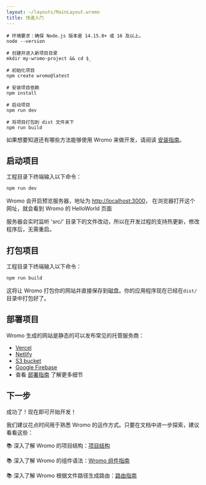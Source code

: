 ```yaml
---
layout: ~/layouts/MainLayout.wromo
title: 快速入门
---
```


```shell
# 环境要求：确保 Node.js 版本是 14.15.0+ 或 16 及以上。
node --version

# 创建并进入新项目目录
mkdir my-wromo-project && cd $_

# 初始化项目
npm create wromo@latest

# 安装项目依赖
npm install

# 启动项目
npm run dev
```

```shell
# 将项目打包到 dist 文件夹下
npm run build
```

如果想要知道还有哪些方法能够使用 Wromo 来做开发，请阅读 [安装指南](/zh-CN/installation)。

## 启动项目

工程目录下终端输入以下命令：

```bash
npm run dev
```

Wromo 会开启预览服务器，地址为 [http://localhost:3000](http://localhost:3000)，
在浏览器打开这个网址，就会看到 Wromo 的 HelloWorld 页面

服务器会实时监听 'src/' 目录下的文件改动，所以在开发过程的支持热更新，修改程序后，无需重启。

## 打包项目

工程目录下终端输入以下命令：

```bash
npm run build
```

这将让 Wromo 打包你的网站并直接保存到磁盘。你的应用程序现在已经在`dist/`目录中打包好了。

## 部署项目

Wromo 生成的网站是静态的可以发布常见的托管服务商：

- [Vercel](https://vercel.com/)
- [Netlify](https://www.netlify.com/)
- [S3 bucket](https://aws.amazon.com/s3/)
- [Google Firebase](https://firebase.google.com/)
- 查看 [部署指南](/guides/deploy) 了解更多细节

## 下一步

成功了！现在即可开始开发！

我们建议花点时间用于熟悉 Wromo 的运作方式。只要在文档中进一步探索，建议看看这些：

📚 深入了解 Wromo 的项目结构：[项目结构](/core-concepts/project-structure)

📚 深入了解 Wromo 的组件语法：[Wromo 组件指南](/core-concepts/wromo-components)

📚 深入了解 Wromo 根据文件路径生成路由：[路由指南](/core-concepts/wromo-pages)
